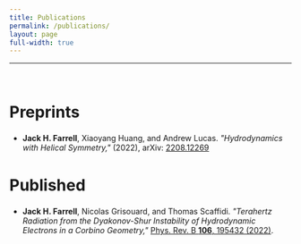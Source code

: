 ```yaml
---
title: Publications
permalink: /publications/
layout: page
full-width: true
---
```


<hr color = "#bbb">
<br>



# Preprints
<div style = "margin-bottom:1.5em"></div>

- **Jack H. Farrell**, Xiaoyang Huang, and Andrew Lucas. *"Hydrodynamics with Helical Symmetry,"* (2022),  arXiv: <a href = "https://arxiv.org/abs/2208.12269" target = "_blank">2208.12269</a>
<div style = "margin-bottom:3em"></div>

# Published
<div style = "margin-bottom:1.5em"></div>

- **Jack H. Farrell**, Nicolas Grisouard, and Thomas Scaffidi. <i>"Terahertz Radiation from the Dyakonov-Shur Instability of Hydrodynamic Electrons in a Corbino Geometry,"</i> <a href = "https://doi.org/10.1103/PhysRevB.106.195432" target = "_blank">Phys. Rev. B **106**, 195432 (2022)</a>. 
<br>




